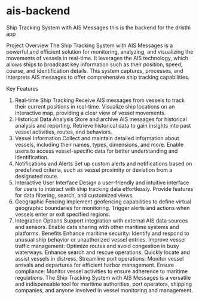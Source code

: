 # ais-backend
Ship Tracking System with AIS Messages
this is the backend for the dristhi app 

Project Overview
The Ship Tracking System with AIS Messages is a powerful and efficient solution for monitoring, analyzing, and visualizing the movements of vessels in real-time. It leverages the AIS technology, which allows ships to broadcast key information such as their position, speed, course, and identification details. This system captures, processes, and interprets AIS messages to offer comprehensive ship tracking capabilities.

Key Features
1. Real-time Ship Tracking
Receive AIS messages from vessels to track their current positions in real-time.
Visualize ship locations on an interactive map, providing a clear view of vessel movements.
2. Historical Data Analysis
Store and archive AIS messages for historical analysis and reporting.
Retrieve historical data to gain insights into past vessel activities, routes, and behaviors.
3. Vessel Information
Collect and maintain detailed information about vessels, including their names, types, dimensions, and more.
Enable users to access vessel-specific data for better understanding and identification.
4. Notifications and Alerts
Set up custom alerts and notifications based on predefined criteria, such as vessel proximity or deviation from a designated route.
5. Interactive User Interface
Design a user-friendly and intuitive interface for users to interact with ship tracking data effortlessly.
Provide features for data filtering, search, and customized views.
6. Geographic Fencing
Implement geofencing capabilities to define virtual geographic boundaries for monitoring.
Trigger alerts and actions when vessels enter or exit specified regions.
7. Integration Options
Support integration with external AIS data sources and sensors.
Enable data sharing with other maritime systems and platforms.
Benefits
Enhance maritime security: Identify and respond to unusual ship behavior or unauthorized vessel entries.
Improve vessel traffic management: Optimize routes and avoid congestion in busy waterways.
Enhance search and rescue operations: Quickly locate and assist vessels in distress.
Streamline port operations: Monitor vessel arrivals and departures for efficient harbor management.
Ensure compliance: Monitor vessel activities to ensure adherence to maritime regulations.
The Ship Tracking System with AIS Messages is a versatile and indispensable tool for maritime authorities, port operators, shipping companies, and anyone involved in vessel monitoring and management.

